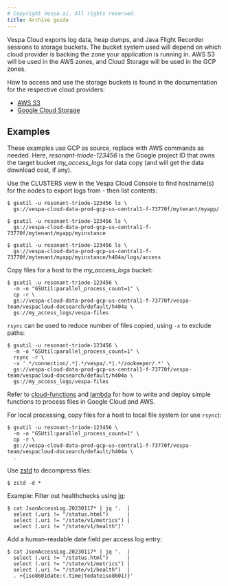 ```yaml
---
# Copyright Vespa.ai. All rights reserved.
title: Archive guide
---
```


Vespa Cloud exports log data, heap dumps, and Java Flight Recorder sessions to
storage buckets. The bucket system used will depend on which cloud provider is
backing the zone your application is running in. AWS S3 will be used in the AWS
zones, and Cloud Storage will be used in the GCP zones.

How to access and use the storage buckets is found in the documentation for the respective cloud providers:

 * [AWS S3](archive-guide-aws)
 * [Google Cloud Storage](archive-guide-gcp)


## Examples
These examples use GCP as source, replace with AWS commands as needed.
Here, _resonant-triode-123456_ is the Google project ID that owns the target bucket _my_access_logs_ for data copy
(and will get the data download cost, if any).

Use the CLUSTERS view in the Vespa Cloud Console to find hostname(s) for the nodes to export logs from -
then list contents:
```
$ gsutil -u resonant-triode-123456 ls \
  gs://vespa-cloud-data-prod-gcp-us-central1-f-73770f/mytenant/myapp/

$ gsutil -u resonant-triode-123456 ls \
  gs://vespa-cloud-data-prod-gcp-us-central1-f-73770f/mytenant/myapp/myinstance

$ gsutil -u resonant-triode-123456 ls \
  gs://vespa-cloud-data-prod-gcp-us-central1-f-73770f/mytenant/myapp/myinstance/h404a/logs/access
```
Copy files for a host to the _my_access_logs_ bucket:
```
$ gsutil -u resonant-triode-123456 \
  -m -o "GSUtil:parallel_process_count=1" \
  cp -r \
  gs://vespa-cloud-data-prod-gcp-us-central1-f-73770f/vespa-team/vespacloud-docsearch/default/h404a \
  gs://my_access_logs/vespa-files
```
`rsync` can be used to reduce number of files copied, using `-x` to exclude paths:
```
$ gsutil -u resonant-triode-123456 \
  -m -o "GSUtil:parallel_process_count=1" \
  rsync -r \
  -x '.*/connection/.*|.*/vespa/.*|.*/zookeeper/.*' \
  gs://vespa-cloud-data-prod-gcp-us-central1-f-73770f/vespa-team/vespacloud-docsearch/default/h404a \
  gs://my_access_logs/vespa-files
```
Refer to [cloud-functions](https://github.com/vespa-engine/sample-apps/tree/master/examples/google-cloud/cloud-functions)
and [lambda](https://github.com/vespa-engine/sample-apps/tree/master/examples/aws/lambda)
for how to write and deploy simple functions to process files in Google Cloud and AWS.

For local processing, copy files for a host to local file system (or use `rsync`):
```
$ gsutil -u resonant-triode-123456 \
  -m -o "GSUtil:parallel_process_count=1" \
  cp -r \
  gs://vespa-cloud-data-prod-gcp-us-central1-f-73770f/vespa-team/vespacloud-docsearch/default/h404a \
  .
```
Use [zstd](https://facebook.github.io/zstd/) to decompress files:
```
$ zstd -d *
```
Example: Filter out healthchecks using [jq](https://stedolan.github.io/jq/):
```
$ cat JsonAccessLog.20230117* | jq '.  |
  select (.uri != "/status.html")      |
  select (.uri != "/state/v1/metrics") |
  select (.uri != "/state/v1/health")'
```
Add a human-readable date field per access log entry:
```
$ cat JsonAccessLog.20230117* | jq '.  |
  select (.uri != "/status.html")      |
  select (.uri != "/state/v1/metrics") |
  select (.uri != "/state/v1/health")  |
  . +{iso8601date:(.time|todateiso8601)}'
```
